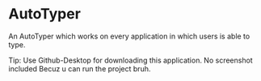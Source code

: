 # AutoTyper
An AutoTyper which works on every application in which users is able to type.

Tip: Use Github-Desktop for downloading this application.
No screenshot included Becuz u can run the project bruh.
